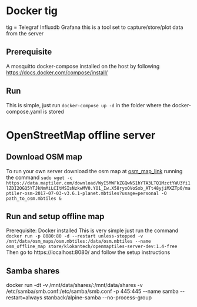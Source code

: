 # Docker tig
tig = Telegraf Influxdb Grafana
this is a tool set to capture/store/plot data from the server

## Prerequisite
A mosquitto 
docker-compose installed on the host by following https://docs.docker.com/compose/install/

## Run
This is simple, just run 
`docker-compose up -d`
in the folder where the docker-compose.yaml is stored

# OpenStreetMap offline server
## Download OSM map
To run your own server download the osm map at [osm_map_link](https://data.maptiler.com/download/WyI5MWFkZGQwNS1hYTA3LTQ1MzctYWU3Yi1lZDI2OGQ5YTJkNmMiLCItMSIsNzkwMV0.YO1_Iw.X58ryoOVoSxb_ATt48yjiMXZTp0/maptiler-osm-2017-07-03-v3.6.1-planet.mbtiles?usage=personal) running the command `sudo wget -c https://data.maptiler.com/download/WyI5MWFkZGQwNS1hYTA3LTQ1MzctYWU3Yi1lZDI2OGQ5YTJkNmMiLCItMSIsNzkwMV0.YO1_Iw.X58ryoOVoSxb_ATt48yjiMXZTp0/maptiler-osm-2017-07-03-v3.6.1-planet.mbtiles?usage=personal -O path_to_osm.mbtiles &`

## Run and setup offline map
Prerequisite: Docker installed
This is very simple just run the command `docker run -p 8080:80 -d --restart unless-stopped -v /mnt/data/osm_maps/osm.mbtiles:/data/osm.mbtiles --name osm_offline_map store/klokantech/openmaptiles-server-dev:1.4-free`\
Then go to https://localhost:8080/ and follow the setup instructions


## Samba shares
docker run -dt -v /mnt/data/shares/:/mnt/data/shares -v /etc/samba/smb.conf:/etc/samba/smb.conf -p 445:445 --name samba --restart=always stanback/alpine-samba --no-process-group
